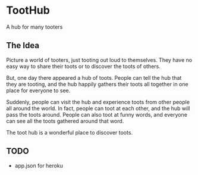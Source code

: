 # TootHub

A hub for many tooters

## The Idea

Picture a world of tooters, just tooting out loud to themselves. They have no
easy way to share their toots or to discover the toots of others.

But, one day there appeared a hub of toots. People can tell the hub that they
are tooting, and the hub happily gathers their toots all together in one place
for everyone to see.

Suddenly, people can visit the hub and experience toots from other people all
around the world. In fact, people can toot at each other, and the hub will
pass the toots around. People can also toot at funny words, and everyone can
see all the toots gathered around that word.

The toot hub is a wonderful place to discover toots.

## TODO

* app.json for heroku

<!-- vim: set wrap wm=5 syntax=mkd textwidth=78: -->
